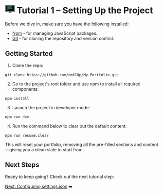 # <img src="../assets/logo.png"> Tutorial 1 – Setting Up the Project

Before we dive in, make sure you have the following installed:

- [Npm](https://www.npmjs.com/) - for managing JavaScript packages.
- [Git](https://git-scm.com/) - for cloning the repository and version control.

## Getting Started

1. Clone the repo:
```
git clone https://github.com/omk18p/My-Portfolio.git
```

2. Go to the project's root folder and use npm to install all required components:
```
npm install
```

3. Launch the project in developer mode:
```
npm run dev
```

4. Run the command below to clear out the default content:
```
npm run resume:clear
```
This will reset your portfolio, removing all the pre-filled sections and content—giving you a clean slate to start from.

## Next Steps

Ready to keep going? Check out the next tutorial step:

[Next: Configuring settings.json](./TUTORIAL_02_CONFIGURING_SETTINGS_JSON.md) ➡️